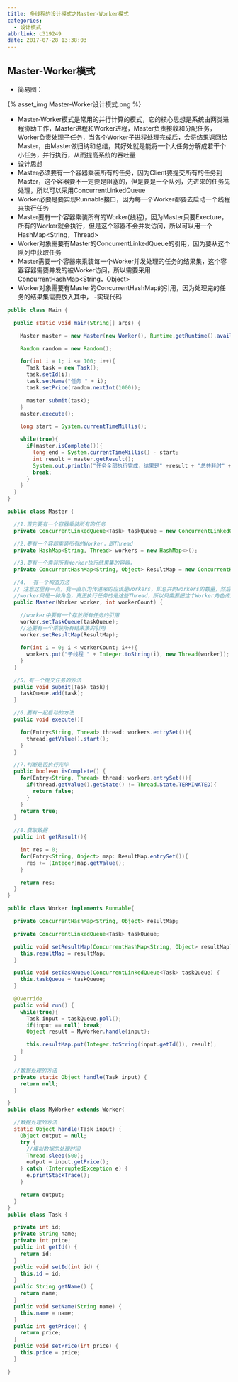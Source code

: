 ```yaml
---
title: 多线程的设计模式之Master-Worker模式
categories:
  - 设计模式
abbrlink: c319249
date: 2017-07-28 13:38:03
---
```


## Master-Worker模式

- 简易图：

{% asset_img Master-Worker设计模式.png %}

- Master-Worker模式是常用的并行计算的模式，它的核心思想是系统由两类进程协助工作，Master进程和Worker进程，Master负责接收和分配任务，Worker负责处理子任务，当各个Worker子进程处理完成后，会将结果返回给Master，由Master做归纳和总结，其好处就是能将一个大任务分解成若干个小任务，并行执行，从而提高系统的吞吐量
- 设计思想
- Master必须要有一个容器乘装所有的任务，因为Client要提交所有的任务到Master，这个容器要不一定要是阻塞的，但是要是一个队列，先进来的任务先处理，所以可以采用ConcurrentLinkedQueue
- Worker必要是要实现Runnable接口，因为每一个Worker都要去启动一个线程来执行任务
- Master要有一个容器乘装所有的Worker(线程)，因为Master只要Execture，所有的Worker就会执行，但是这个容器不会并发访问，所以可以用一个HashMap<String，Thread>
- Worker对象需要有Master的ConcurrentLinkedQueue的引用，因为要从这个队列中获取任务
- Master需要一个容器来乘装每一个Worker并发处理的任务的结果集，这个容器容器需要并发的被Worker访问，所以需要采用ConcurrentHashMap<String，Object>
- Worker对象需要有Master的ConcurrentHashMap的引用，因为处理完的任务的结果集需要放入其中， -实现代码

```java
public class Main {

  public static void main(String[] args) {

    Master master = new Master(new Worker(), Runtime.getRuntime().availableProcessors());

    Random random = new Random();

    for(int i = 1; i <= 100; i++){
      Task task = new Task();
      task.setId(i);
      task.setName("任务 " + i);
      task.setPrice(random.nextInt(1000));

      master.submit(task);
    }
    master.execute();

    long start = System.currentTimeMillis();

    while(true){
      if(master.isComplete()){
        long end = System.currentTimeMillis() - start;
        int result = master.getResult();
        System.out.println("任务全部执行完成，结果是" +result + "总共耗时" +end);
        break;
      }
    }
  }
}
```

```java
public class Master {

  //1.首先要有一个容器乘装所有的任务
  private ConcurrentLinkedQueue<Task> taskQueue = new ConcurrentLinkedQueue<>();

  //2.要有一个容器乘装所有的Worker，即Thread
  private HashMap<String, Thread> workers = new HashMap<>();

  //3.要有一个乘装所有Worker执行结果集的容器，
  private ConcurrentHashMap<String, Object> ResultMap = new ConcurrentHashMap<>();

  //4.  有一个构造方法
  // 注意这里有一点，我一直以为传进来的应该是workers，即总共的workers的数量，然后去遍历的启动这些worker，但是这种理解是错误的，
  //worker只是一种角色，真正执行任务的是这些Thread，所以只需要把这个Worker角色传进来即可
  public Master(Worker worker, int workerCount) {

    //worker中要有一个存放所有任务的引用
    worker.setTaskQueue(taskQueue);
    //还要有一个乘装所有结果集的引用
    worker.setResultMap(ResultMap);

    for(int i = 0; i < workerCount; i++){
      workers.put("子线程 " + Integer.toString(i), new Thread(worker));
    }
  }

  //5，有一个提交任务的方法
  public void submit(Task task){
    taskQueue.add(task);
  }

  //6.要有一起启动的方法
  public void execute(){

    for(Entry<String, Thread> thread: workers.entrySet()){
      thread.getValue().start();
    }
  }

  //7.判断是否执行完毕
  public boolean isComplete() {
    for(Entry<String, Thread> thread: workers.entrySet()){
      if(thread.getValue().getState() != Thread.State.TERMINATED){
        return false;
      }
    }
    return true;
  }

  //8.获取数据
  public int getResult(){

    int res = 0;
    for(Entry<String, Object> map: ResultMap.entrySet()){
      res += (Integer)map.getValue();
    }

    return res;
  }
}
```

~~~~java
public class Worker implements Runnable{

  private ConcurrentHashMap<String, Object> resultMap;

  private ConcurrentLinkedQueue<Task> taskQueue;

  public void setResultMap(ConcurrentHashMap<String, Object> resultMap) {
    this.resultMap = resultMap;
  }

  public void setTaskQueue(ConcurrentLinkedQueue<Task> taskQueue) {
    this.taskQueue = taskQueue;
  }

  @Override
  public void run() {
    while(true){
      Task input = taskQueue.poll();
      if(input == null) break;
      Object result = MyWorker.handle(input);

      this.resultMap.put(Integer.toString(input.getId()), result);
    }
  }

  //数据处理的方法
  private static Object handle(Task input) {
    return null;
  }

}
public class MyWorker extends Worker{

  //数据处理的方法
  static Object handle(Task input) {
    Object output = null;
    try {
      //模拟数据的处理时间
      Thread.sleep(500);
      output = input.getPrice();
    } catch (InterruptedException e) {
      e.printStackTrace();
    }

    return output;
  }
}
public class Task {

  private int id;
  private String name;
  private int price;
  public int getId() {
    return id;
  }
  public void setId(int id) {
    this.id = id;
  }
  public String getName() {
    return name;
  }
  public void setName(String name) {
    this.name = name;
  }
  public int getPrice() {
    return price;
  }
  public void setPrice(int price) {
    this.price = price;
  }

}
~~~~

